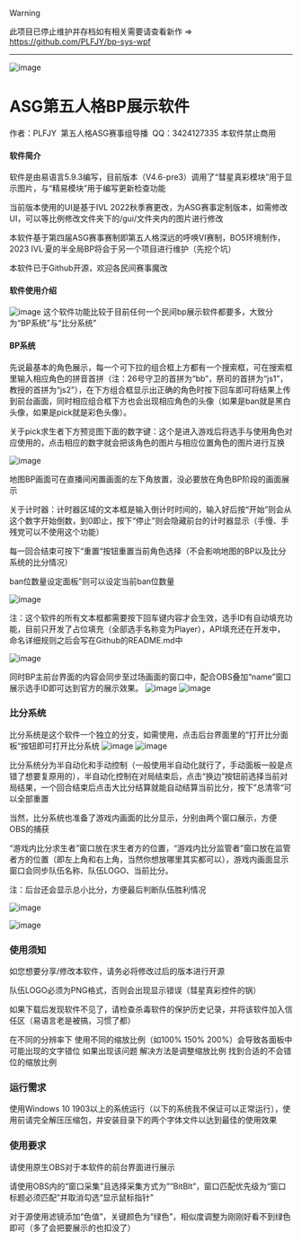 > [!WARNING]
> 此项目已停止维护并存档如有相关需要请查看新作 => https://github.com/PLFJY/bp-sys-wpf
---
![image](https://github.com/PLFJY/idv-bp-asg-e/assets/135627876/11cf7a46-854e-45cd-9650-fabc8be9fff9)
# ASG第五人格BP展示软件
作者：PLFJY  第五人格ASG赛事组导播  QQ：3424127335
本软件禁止商用
#### 软件简介
软件是由易语言5.9.3编写，目前版本（V4.6-pre3）调用了“彗星真彩模块”用于显示图片，与“精易模块”用于编写更新检查功能

当前版本使用的UI是基于IVL 2022秋季赛更改，为ASG赛事定制版本，如需修改UI，可以等比例修改文件夹下的/gui/文件夹内的图片进行修改

本软件基于第四届ASG赛事赛制即第五人格深远的呼唤VI赛制，BO5环境制作，2023 IVL·夏的半全局BP将会于另一个项目进行维护（先挖个坑）

本软件已于Github开源，欢迎各民间赛事魔改
#### 软件使用介绍
![image](https://github.com/PLFJY/idv-bp-asg-e/assets/135627876/8373cf0f-5066-4914-85b6-f77c6e0fc8df)
这个软件功能比较于目前任何一个民间bp展示软件都要多，大致分为“BP系统”与“比分系统”
#### BP系统
先说最基本的角色展示，每一个可下拉的组合框上方都有一个搜索框，可在搜索框里输入相应角色的拼音首拼（注：26号守卫的首拼为“bb”，祭司的首拼为“js1”，教授的首拼为“js2”），在下方组合框显示出正确的角色时按下回车即可将结果上传到前台画面，同时相应组合框下方也会出现相应角色的头像（如果是ban就是黑白头像，如果是pick就是彩色头像）。

关于pick求生者下方预览图下面的数字键：这个是进入游戏后将选手与使用角色对应使用的，点击相应的数字就会把该角色的图片与相应位置角色的图片进行互换

![image](https://github.com/PLFJY/idv-bp-asg-e/assets/135627876/efef95cd-1c58-4534-85cc-120233389db9)

地图BP画面可在直播间闲置画面的左下角放置，没必要放在角色BP阶段的画面展示

关于计时器：计时器区域的文本框是输入倒计时时间的，输入好后按“开始”则会从这个数字开始倒数，到0即止，按下“停止”则会隐藏前台的计时器显示（手慢、手残党可以不使用这个功能）

每一回合结束可按下“重置“按钮重置当前角色选择（不会影响地图的BP以及比分系统的比分情况）

ban位数量设定面板”则可以设定当前ban位数量

![image](https://github.com/PLFJY/idv-bp-asg-e/assets/135627876/2efd8167-7cfb-4767-977e-c02d53f8d6cb)

注：这个软件的所有文本框都需要按下回车键内容才会生效，选手ID有自动填充功能，目前只开发了占位填充（全部选手名称变为Player），API填充还在开发中，命名详细规则之后会写在Github的README.md中

![image](https://github.com/PLFJY/idv-bp-asg-e/assets/135627876/56f7f03a-3075-4378-846f-c814f65b3cc6)

同时BP主前台界面的内容会同步至过场画面的窗口中，配合OBS叠加“name”窗口展示选手ID即可达到官方的展示效果。
![image](https://github.com/PLFJY/idv-bp-asg-e/assets/135627876/58a35c61-1ba2-42b8-b30e-81da441bf794)
![image](https://github.com/PLFJY/idv-bp-asg-e/assets/135627876/9c786bd6-e78d-4bf8-bfd4-306b453f76c6)

### 比分系统
比分系统是这个软件一个独立的分支，如需使用，点击后台界面里的“打开比分面板“按钮即可打开比分系统
![image](https://github.com/PLFJY/idv-bp-asg-e/assets/135627876/3eeb2e00-ae27-480a-abe4-10bc53eefeb1)
![image](https://github.com/PLFJY/idv-bp-asg-e/assets/135627876/b02033db-9b55-4c7e-953a-0a68b6ae0cff)

比分系统分为半自动化和手动控制（一般使用半自动化就行了，手动面板一般是点错了想要复原用的），半自动化控制在对局结束后，点击“换边”按钮前选择当前对局结果，一个回合结束后点击大比分结算就能自动结算当前比分，按下”总清零“可以全部重置

当然，比分系统也准备了游戏内画面的比分显示，分别由两个窗口展示，方便OBS的捕获

“游戏内比分求生者”窗口放在求生者方的位置，“游戏内比分监管者”窗口放在监管者方的位置（即左上角和右上角，当然你想放哪里其实都可以），游戏内画面显示窗口会同步队伍名称、队伍LOGO、当前比分。

注：后台还会显示总小比分，方便最后判断队伍胜利情况

![image](https://github.com/PLFJY/idv-bp-asg-e/assets/135627876/e95a324b-d099-490c-bf11-1366a9a58625)

![image](https://github.com/PLFJY/idv-bp-asg-e/assets/135627876/9324cc05-56d5-4926-9145-337f199588af)

### 使用须知
如您想要分享/修改本软件，请务必将修改过后的版本进行开源

队伍LOGO必须为PNG格式，否则会出现显示错误（彗星真彩控件的锅）

如果下载后发现软件不见了，请检查杀毒软件的保护历史记录，并将该软件加入信任区（易语言老是被搞，习惯了都）

在不同的分辨率下 使用不同的缩放比例（如100% 150% 200%）会导致各面板中可能出现的文字错位
如果出现该问题 解决方法是调整缩放比例 找到合适的不会错位的缩放比例
### 运行需求
使用Windows 10 1903以上的系统运行（以下的系统我不保证可以正常运行），使用前请完全解压压缩包，并安装目录下的两个字体文件以达到最佳的使用效果
### 使用要求
请使用原生OBS对于本软件的前台界面进行展示

请使用OBS内的“窗口采集”且选择采集方式为”“BitBlt”，窗口匹配优先级为“窗口标题必须匹配”并取消勾选“显示鼠标指针”

对于源使用滤镜添加“色值”，关键颜色为“绿色”，相似度调整为刚刚好看不到绿色即可（多了会把要展示的也扣没了）
